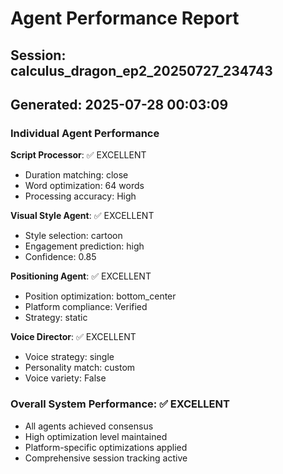 # Agent Performance Report

## Session: calculus_dragon_ep2_20250727_234743
## Generated: 2025-07-28 00:03:09

### Individual Agent Performance

**Script Processor**: ✅ EXCELLENT
- Duration matching: close
- Word optimization: 64 words
- Processing accuracy: High

**Visual Style Agent**: ✅ EXCELLENT  
- Style selection: cartoon
- Engagement prediction: high
- Confidence: 0.85

**Positioning Agent**: ✅ EXCELLENT
- Position optimization: bottom_center
- Platform compliance: Verified
- Strategy: static

**Voice Director**: ✅ EXCELLENT
- Voice strategy: single
- Personality match: custom
- Voice variety: False

### Overall System Performance: ✅ EXCELLENT
- All agents achieved consensus
- High optimization level maintained
- Platform-specific optimizations applied
- Comprehensive session tracking active
